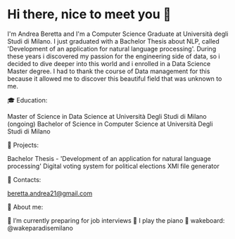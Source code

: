 # Hi there, nice to meet you 👋

I'm Andrea Beretta and I'm a Computer Science  Graduate at Università degli Studi di Milano. I just graduated with a Bachelor Thesis about NLP, called 'Development of an application for natural language processing'. During these years i discovered my passion for the engineering side of data, so i decided to dive deeper into this world and i enrolled in a Data Science Master degree. I had to thank the course of Data management for this because it allowed me to discover this beautiful field that was unknown to me.

🎓 Education:

Master of Science in Data Science at Università Degli Studi di Milano (ongoing)
Bachelor of Science in Computer Science at Università Degli Studi di Milano

📌 Projects:

Bachelor Thesis - 'Development of an application for natural language processing'
Digital voting system for political elections
XMl file generator

📢 Contacts:

beretta.andrea21@gmail.com

👦 About me:

🌱 I’m currently preparing for job interviews
🎵 I play the piano
🏃 wakeboard: @wakeparadisemilano
